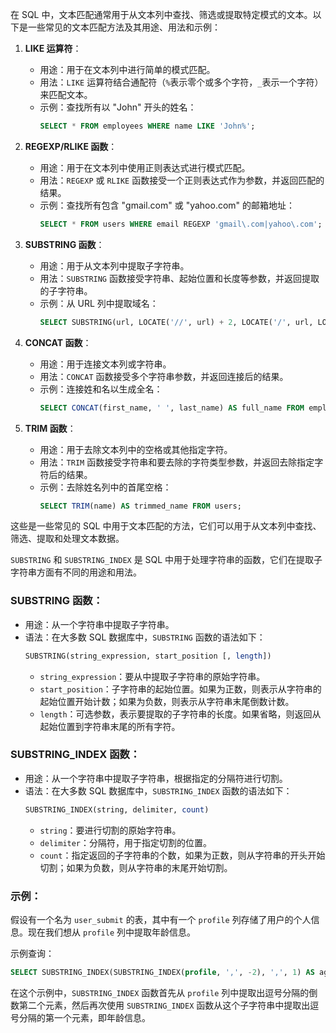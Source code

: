 在 SQL 中，文本匹配通常用于从文本列中查找、筛选或提取特定模式的文本。以下是一些常见的文本匹配方法及其用途、用法和示例：

1. **LIKE 运算符**：
   - 用途：用于在文本列中进行简单的模式匹配。
   - 用法：`LIKE` 运算符结合通配符（`%`表示零个或多个字符，`_`表示一个字符）来匹配文本。
   - 示例：查找所有以 "John" 开头的姓名：
     ```sql
     SELECT * FROM employees WHERE name LIKE 'John%';
     ```

2. **REGEXP/RLIKE 函数**：
   - 用途：用于在文本列中使用正则表达式进行模式匹配。
   - 用法：`REGEXP` 或 `RLIKE` 函数接受一个正则表达式作为参数，并返回匹配的结果。
   - 示例：查找所有包含 "gmail.com" 或 "yahoo.com" 的邮箱地址：
     ```sql
     SELECT * FROM users WHERE email REGEXP 'gmail\.com|yahoo\.com';
     ```

3. **SUBSTRING 函数**：
   - 用途：用于从文本列中提取子字符串。
   - 用法：`SUBSTRING` 函数接受字符串、起始位置和长度等参数，并返回提取的子字符串。
   - 示例：从 URL 列中提取域名：
     ```sql
     SELECT SUBSTRING(url, LOCATE('//', url) + 2, LOCATE('/', url, LOCATE('//', url) + 2) - LOCATE('//', url) - 2) AS domain FROM websites;
     ```

4. **CONCAT 函数**：
   - 用途：用于连接文本列或字符串。
   - 用法：`CONCAT` 函数接受多个字符串参数，并返回连接后的结果。
   - 示例：连接姓和名以生成全名：
     ```sql
     SELECT CONCAT(first_name, ' ', last_name) AS full_name FROM employees;
     ```

5. **TRIM 函数**：
   - 用途：用于去除文本列中的空格或其他指定字符。
   - 用法：`TRIM` 函数接受字符串和要去除的字符类型参数，并返回去除指定字符后的结果。
   - 示例：去除姓名列中的首尾空格：
     ```sql
     SELECT TRIM(name) AS trimmed_name FROM users;
     ```

这些是一些常见的 SQL 中用于文本匹配的方法，它们可以用于从文本列中查找、筛选、提取和处理文本数据。

`SUBSTRING` 和 `SUBSTRING_INDEX` 是 SQL 中用于处理字符串的函数，它们在提取子字符串方面有不同的用途和用法。

### SUBSTRING 函数：
- 用途：从一个字符串中提取子字符串。
- 语法：在大多数 SQL 数据库中，`SUBSTRING` 函数的语法如下：
  ```sql
  SUBSTRING(string_expression, start_position [, length])
  ```
  - `string_expression`：要从中提取子字符串的原始字符串。
  - `start_position`：子字符串的起始位置。如果为正数，则表示从字符串的起始位置开始计数；如果为负数，则表示从字符串末尾倒数计数。
  - `length`：可选参数，表示要提取的子字符串的长度。如果省略，则返回从起始位置到字符串末尾的所有字符。

### SUBSTRING_INDEX 函数：
- 用途：从一个字符串中提取子字符串，根据指定的分隔符进行切割。
- 语法：在大多数 SQL 数据库中，`SUBSTRING_INDEX` 函数的语法如下：
  ```sql
  SUBSTRING_INDEX(string, delimiter, count)
  ```
  - `string`：要进行切割的原始字符串。
  - `delimiter`：分隔符，用于指定切割的位置。
  - `count`：指定返回的子字符串的个数，如果为正数，则从字符串的开头开始切割；如果为负数，则从字符串的末尾开始切割。

### 示例：
假设有一个名为 `user_submit` 的表，其中有一个 `profile` 列存储了用户的个人信息。现在我们想从 `profile` 列中提取年龄信息。

示例查询：
```sql
SELECT SUBSTRING_INDEX(SUBSTRING_INDEX(profile, ',', -2), ',', 1) AS age FROM user_submit;
```

在这个示例中，`SUBSTRING_INDEX` 函数首先从 `profile` 列中提取出逗号分隔的倒数第二个元素，然后再次使用 `SUBSTRING_INDEX` 函数从这个子字符串中提取出逗号分隔的第一个元素，即年龄信息。